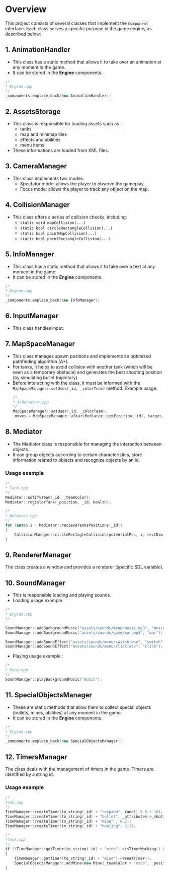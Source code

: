 # Overview

This project consists of several classes that implement the `Component` interface. Each class serves a specific purpose in the game engine, as described below:

## 1. AnimationHandler
- This class has a static method that allows it to take over an animation at any moment in the game.
- It can be stored in the **Engine** components.

```cpp
/*
* Engine.cpp
*/
_components.emplace_back(new AnimationHandler);
```

## 2. AssetsStorage
- This class is responsible for loading assets such as : 
	- tanks
	- map and minimap tiles
	- effects and abilities 
	- menu items
- These informations are loaded from XML files.

## 3. CameraManager
- This class implements two modes:
  - Spectator mode: allows the player to observe the gameplay.
  - Focus mode: allows the player to track any object on the map.

## 4. CollisionManager
- This class offers a series of collision checks, including:
  - `static void mapCollision(...)`
  - `static bool circleRectangleCollision(...)`
  - `static bool pointMapCollision(...)`
  - `static bool pointRectangleCollision(...)`

## 5. InfoManager
- This class has a static method that allows it to take over a text at any moment in the game.
- It can be stored in the **Engine** components.
```cpp
/*
* Engine.cpp
*/
_components.emplace_back(new InfoManager);
```

## 6. InputManager
- This class handles input.

## 7. MapSpaceManager
- This class manages spawn positions and implements an optimized pathfinding algorithm (A*).
- For tanks, it helps to avoid collision with another tank (which will be seen as a temporary obstacle) and generates the best shooting position (by simulating bullet trajectory).
- Before interacting with the class, it must be informed with the `MapSpaceManager::setUser(_id, _colorTeam)` method. Example usage:
  ```cpp
  /*
  * AiBehavior.cpp
  */
  MapSpaceManager::setUser(_id, _colorTeam);
  _moves = MapSpaceManager::aStar(Mediator::getPosition(_id), target, _isHealing);

## 8. Mediator

- The Mediator class is responsible for managing the interaction between objects. 
- It can group objects according to certain characteristics, store information related to objects and recognize objects by an id.

### Usage example

```cpp
/*
* Tank.cpp
*/
Mediator::notifyTeam(_id, _teamColor);
Mediator::registerTank(_position, _id, Health);

/*
* Behavior.cpp
*/
for (auto& i : Mediator::recieveTanksPositions(_id))
{
    CollisionManager::circleRectagleCollision(potentialPos, i, rectDim);
}
```
## 9. RendererManager

The class creates a window and provides a renderer (specific SDL variable).

## 10. SoundManager

- This is responsible loading and playing sounds.
- Loading usage example : 
```cpp
/*
* Engine.cpp
*/

SoundManager::addBackgroundMusic("assets/sounds/menu/music.mp3", "music");
SoundManager::addBackgroundMusic("assets/sounds/game/war.mp3", "war");

SoundManager::addSoundEffect("assets/sounds/menu/switch.wav", "switch");
SoundManager::addSoundEffect("assets/sounds/menu/click.wav", "click");
```
- Playing usage example :
```cpp
/*
* Menu.cpp
*/
SoundManager::playBackgroundMusic("music");
```

## 11. SpecialObjectsManager

- These are static methods that allow them to collect special objects (bullets, mines, abilities) at any moment in the game.
- It can be stored in the **Engine** components.

```cpp
/*
* Engine.cpp
*/
_components.emplace_back(new SpecialObjectsManager);
```

## 12. TimersManager

The class deals with the management of timers in the game. Timers are identified by a string id.

### Usage example
```cpp
/*
Tank.cpp
*/
TimeManager::createTimer(to_string(_id) + "respawn", rand() % 5 + 10);
TimeManager::createTimer(to_string(_id) + "bullet", _attributes->_shotingTime);
TimeManager::createTimer(to_string(_id) + "mine" , 0.2);
TimeManager::createTimer(to_string(_id) + "healing", 0.2);

/*
*Tank.cpp
*/
if (!TimeManager::getTimer(to_string(_id) + "mine")->isTimerWorking() &&_behavior->isLaunchingMine() && ...)
{
	TimeManager::getTimer(to_string(_id) + "mine")->resetTimer();
	SpecialObjectsManager::addMine(new Mine(_teamColor + "mine", _position + AssetsStorage::_tileDim, _id));
}
